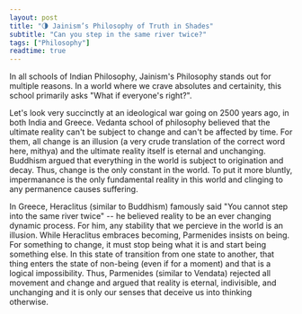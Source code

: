 ```yaml
---
layout: post
title: "🌗 Jainism’s Philosophy of Truth in Shades"
subtitle: "Can you step in the same river twice?"
tags: ["Philosophy"]
readtime: true
---
```


In all schools of Indian Philosophy, Jainism's Philosophy stands out for multiple reasons. In a world where we crave absolutes and certainity, this school primarily asks "What if everyone's right?". 

Let's look very succinctly at an ideological war going on 2500 years ago, in both India and Greece. Vedanta school of philosophy believed that the ultimate reality can't be subject to change and can't be affected by time. For them, all change is an illusion (a very crude translation of the correct word here, mithya) and the ultimate reality itself is eternal and unchanging. Buddhism argued that everything in the world is subject to origination and decay. Thus, change is the only constant in the world. To put it more bluntly, impermanance is the only fundamental reality in this world and clinging to any permanence causes suffering. 

In Greece, Heraclitus (similar to Buddhism) famously said "You cannot step into the same river twice" -- he believed reality to be an ever changing dynamic process. For him, any stability that we percieve in the world is an illusion. While Heraclitus embraces becoming, Parmenides insists on being. For something to change, it must stop being what it is and start being something else. In this state of transition from one state to another, that thing enters the state of non-being (even if for a moment) and that is a logical impossibility. Thus, Parmenides (similar to Vendata) rejected all movement and change and argued that reality is eternal, indivisible, and unchanging and it is only our senses that deceive us into thinking otherwise.

